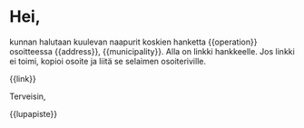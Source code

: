 # Hei,

kunnan halutaan kuulevan naapurit koskien hanketta {{operation}}
osoitteessa {{address}}, {{municipality}}. Alla on linkki
hankkeelle. Jos linkki ei toimi, kopioi osoite ja liitä se
selaimen osoiteriville.

{{link}}

Terveisin,

{{lupapiste}}
